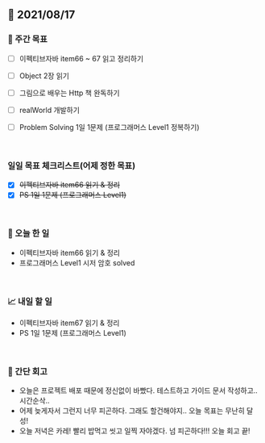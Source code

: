 ## 📅 2021/08/17


### 👏 주간 목표
- [ ] 이펙티브자바 item66 ~ 67 읽고 정리하기
- [ ] Object 2장 읽기
- [ ] 그림으로 배우는 Http 책 완독하기
- [ ] realWorld 개발하기
- [ ] Problem Solving 1일 1문제 (프로그래머스 Level1 정복하기)


<br/>

### 일일 목표 체크리스트(어제 정한 목표)

- [x] ~~이펙티브자바 item66 읽기 & 정리~~
- [x] ~~PS 1일 1문제 (프로그래머스 Level1)~~

<br/>

### 💯 오늘 한 일

- 이펙티브자바 item66 읽기 & 정리
- 프로그래머스 Level1 시저 암호 solved
  
<br/>

### 📈 내일 할 일

- 이펙티브자바 item67 읽기 & 정리
- PS 1일 1문제 (프로그래머스 Level1)

<br/>

### 🤔 간단 회고

- 오늘은 프로젝트 배포 때문에 정신없이 바빴다. 테스트하고 가이드 문서 작성하고.. 시간순삭..
- 어제 늦게자서 그런지 너무 피곤하다. 그래도 할건해야지.. 오늘 목표는 무난히 달성!
- 오늘 저녁은 카레! 빨리 밥먹고 씻고 일찍 자야겠다. 넘 피곤하다!!! 오늘 회고 끝!
 


